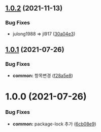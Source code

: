 ## [1.0.2](https://github.com/jl917/eslint-plugin-jl/compare/v1.0.1...v1.0.2) (2021-11-13)


### Bug Fixes

* julong1988 => jl917 ([30a04e3](https://github.com/jl917/eslint-plugin-jl/commit/30a04e34c8542d3b9347674743f353ab3fcb70f0))

## [1.0.1](https://github.com/jl917/eslint-plugin-jl/compare/v1.0.0...v1.0.1) (2021-07-26)


### Bug Fixes

* **common:** 항목변경 ([f28a5e8](https://github.com/jl917/eslint-plugin-jl/commit/f28a5e820159165365d642b8fe721731f788be76))

# 1.0.0 (2021-07-26)


### Bug Fixes

* **common:** package-lock 추가 ([6cb08e9](https://github.com/jl917/eslint-plugin-jl/commit/6cb08e93aea65c965e251d62917c5845af4f591d))
